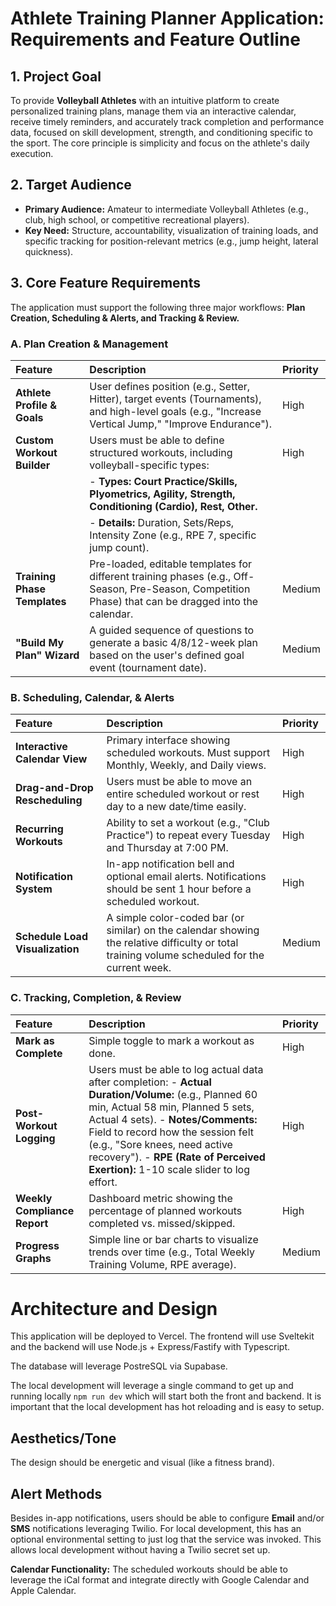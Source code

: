 # Athlete Training Planner Application: Requirements and Feature Outline

## 1. Project Goal

To provide **Volleyball Athletes** with an intuitive platform to create personalized training plans, manage them via an interactive calendar, receive timely reminders, and accurately track completion and performance data, focused on skill development, strength, and conditioning specific to the sport. The core principle is simplicity and focus on the athlete's daily execution.

## 2. Target Audience

- **Primary Audience:** Amateur to intermediate Volleyball Athletes (e.g., club, high school, or competitive recreational players).
- **Key Need:** Structure, accountability, visualization of training loads, and specific tracking for position-relevant metrics (e.g., jump height, lateral quickness).

## 3. Core Feature Requirements

The application must support the following three major workflows: **Plan Creation, Scheduling & Alerts, and Tracking & Review.**

### A. Plan Creation & Management

| Feature                      | Description                                                                                                                                            | Priority |
| :--------------------------- | :----------------------------------------------------------------------------------------------------------------------------------------------------- | :------- |
| **Athlete Profile & Goals**  | User defines position (e.g., Setter, Hitter), target events (Tournaments), and high-level goals (e.g., "Increase Vertical Jump," "Improve Endurance"). | High     |
| **Custom Workout Builder**   | Users must be able to define structured workouts, including volleyball-specific types:                                                                 | High     |
|                              | \- **Types:** **Court Practice/Skills, Plyometrics, Agility, Strength, Conditioning (Cardio), Rest, Other.**                                           |          |
|                              | \- **Details:** Duration, Sets/Reps, Intensity Zone (e.g., RPE 7, specific jump count).                                                                |          |
| **Training Phase Templates** | Pre-loaded, editable templates for different training phases (e.g., Off-Season, Pre-Season, Competition Phase) that can be dragged into the calendar.  | Medium   |
| **"Build My Plan" Wizard**   | A guided sequence of questions to generate a basic 4/8/12-week plan based on the user's defined goal event (tournament date).                          | Medium   |

### B. Scheduling, Calendar, & Alerts

| Feature                         | Description                                                                                                                                    | Priority |
| :------------------------------ | :--------------------------------------------------------------------------------------------------------------------------------------------- | :------- |
| **Interactive Calendar View**   | Primary interface showing scheduled workouts. Must support Monthly, Weekly, and Daily views.                                                   | High     |
| **Drag-and-Drop Rescheduling**  | Users must be able to move an entire scheduled workout or rest day to a new date/time easily.                                                  | High     |
| **Recurring Workouts**          | Ability to set a workout (e.g., "Club Practice") to repeat every Tuesday and Thursday at 7:00 PM.                                              | High     |
| **Notification System**         | In-app notification bell and optional email alerts. Notifications should be sent 1 hour before a scheduled workout.                            | High     |
| **Schedule Load Visualization** | A simple color-coded bar (or similar) on the calendar showing the relative difficulty or total training volume scheduled for the current week. | Medium   |

### C. Tracking, Completion, & Review

| Feature                      | Description                                                                                                                                                                                                                                                                                                                                 | Priority |
| :--------------------------- | :------------------------------------------------------------------------------------------------------------------------------------------------------------------------------------------------------------------------------------------------------------------------------------------------------------------------------------------ | :------- |
| **Mark as Complete**         | Simple toggle to mark a workout as done.                                                                                                                                                                                                                                                                                                    | High     |
| **Post-Workout Logging**     | Users must be able to log actual data after completion: - **Actual Duration/Volume:** (e.g., Planned 60 min, Actual 58 min, Planned 5 sets, Actual 4 sets). - **Notes/Comments:** Field to record how the session felt (e.g., "Sore knees, need active recovery"). - **RPE (Rate of Perceived Exertion):** 1-10 scale slider to log effort. | High     |
| **Weekly Compliance Report** | Dashboard metric showing the percentage of planned workouts completed vs. missed/skipped.                                                                                                                                                                                                                                                   | High     |
| **Progress Graphs**          | Simple line or bar charts to visualize trends over time (e.g., Total Weekly Training Volume, RPE average).                                                                                                                                                                                                                                  | Medium   |

# Architecture and Design

This application will be deployed to Vercel. The frontend will use Sveltekit and the backend will use Node.js + Express/Fastify with Typescript.

The database will leverage PostreSQL via Supabase.

The local development will leverage a single command to get up and running locally `npm run dev` which will start both the front and backend. It is important that the local development has hot reloading and is easy to setup.

## Aesthetics/Tone

The design should be energetic and visual (like a fitness brand).

## Alert Methods

Besides in-app notifications, users should be able to configure **Email** and/or **SMS** notifications leveraging Twilio. For local development, this has an optional environmental setting to just log that the service was invoked. This allows local development without having a Twilio secret set up.

**Calendar Functionality:** The scheduled workouts should be able to leverage the iCal format and integrate directly with Google Calendar and Apple Calendar.
